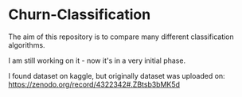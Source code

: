 # Churn-Classification
The aim of this repository is to compare many different classification algorithms.

I am still working on it - now it's in a very initial phase.

I found dataset on kaggle, but originally dataset was uploaded on: https://zenodo.org/record/4322342#.ZBtsb3bMK5d
